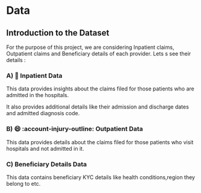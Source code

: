 # Data

## Introduction to the Dataset

For the purpose of this project, we are considering Inpatient claims, Outpatient claims and Beneficiary details of each provider. Lets s see their details :

### A) 🤒 Inpatient Data

This data provides insights about the claims filed for those patients who are admitted in the hospitals.

It also provides additional details like their admission and discharge dates and admitted diagnosis code.

### B) :smile: :account-injury-outline: Outpatient Data

This data provides details about the claims filed for those patients who visit hospitals and not admitted in it.

### C) Beneficiary Details Data

This data contains beneficiary KYC details like health conditions,region they belong to etc.